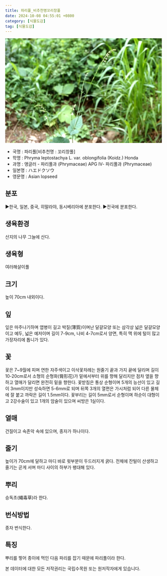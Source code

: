 ```yaml
---
title: 파리풀_비추천명꼬리창풀
date: 2024-10-08 04:55:01 +0800
category: [식물도감]
tag: [식물도감]
---
```




![파리풀[비추천명 : 꼬리창풀]](/assets/img/fileUpload/plants/basic/Phrymaceae/Phryma/14013/1_th2.JPG)
- 국명 : 파리풀[비추천명 : 꼬리창풀]
- 학명 : Phryma leptostachya L. var. oblongifolia (Koidz.) Honda
- 과명 : 앵글러 - 파리풀과 (Phrymaceae) APG Ⅳ- 파리풀과 (Phrymaceae)
- 일본명 : ハエドクソウ
- 영문명 : Asian lopseed


## 분포
▶한국, 일본, 중국, 히말라야, 동시베리아에 분포한다.
▶전국에 분포한다.
## 생육환경
산지의 나무 그늘에 산다.
## 생육형
여러해살이풀 
## 크기
높이 70cm 내외이다.
## 잎
잎은 마주나기하며 엽병이 길고 박질(薄質)이며난 달걀모양 또는 삼각상 넓은 달걀모양이고 예두, 넓은 예저이며 길이 7-9cm, 나비 4-7cm로서 양면, 특히 맥 위에 털이 많고 가장자리에 톱니가 있다.
## 꽃
꽃은 7~9월에 피며 연한 자주색이고 이삭꽃차례는 원줄기 끝과 가지 끝에 달리며 길이 10-20cm로서 소형의 순형화(脣形花)가 밑에서부터 위를 향해 달리지만 점차 옆을 향하고 열매가 달리면 완전히 밑을 향한다. 꽃받침은 통상 순형이며 5개의 능선이 있고 길이 3mm이지만 성숙하면 5-6mm로 되며 뒤쪽 3개의 열편은 가시처럼 되어 다른 물체에 잘 붙고 까락은 길이 1.5mm이다. 꽃부리는 길이 5mm로서 순형이며 하순이 대형이고 2강수술이 있고 1개의 암술이 있으며 씨방은 1실이다.
## 열매
건질이고 숙존악 속에 있으며, 종자가 하나이다.
## 줄기
높이가 70cm에 달하고 마디 바로 윗부분이 두드러지게 굵다. 전체에 잔털이 산생하고 줄기는 곧게 서며 마디 사이의 하부가 팽대해 있다.
## 뿌리
승독초(蠅毒草)라 한다.
## 번식방법
종자 번식한다.
## 특징
뿌리를 찧어 종이에 먹인 다음 파리를 잡기 때문에 파리풀이라 한다.






본 데이터에 대한 모든 저작권리는 국립수목원 또는 원저작자에게 있습니다.
